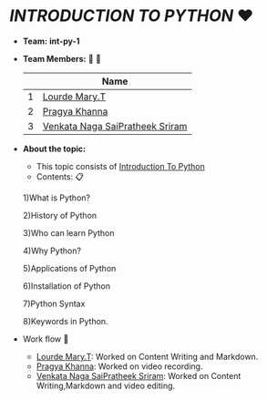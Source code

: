 # ***INTRODUCTION TO PYTHON*** :heart:
- **Team:** **int-py-1**
- **Team Members:** 👧 👦

     ||Name|
     |-|-|
     |1|[Lourde Mary.T]()|
     |2|[Pragya Khanna]()|
     |3|[Venkata Naga SaiPratheek Sriram]()|

- **About the topic:** 
    - This topic consists of [Introduction To Python]()
    - Contents: :clipboard:
    
    1)What is Python?
    
    2)History of Python
    
    3)Who can learn Python
    
    4)Why Python?
    
    5)Applications of Python
    
    6)Installation of Python
    
    7)Python Syntax
    
    8)Keywords in Python.

- Work flow :bookmark_tabs:
    - [Lourde Mary.T](): Worked on Content Writing and Markdown.
    - [Pragya Khanna](): Worked on video recording.
    - [Venkata Naga SaiPratheek Sriram](): Worked on Content Writing,Markdown and video editing.
   

